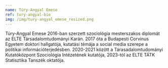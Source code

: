 ```yaml
---
name: Túry-Angyal Emese
ref: tury-angyal-bio
img: /img/tury-angyal_emese_resized.png
---
```

Túry-Angyal Emese 2016-ban szerzett szociológia mesterszakos diplomát az ELTE Társadalomtudományi Karán. 2017 óta a Budapesti Corvinus Egyetem doktori hallgatója, kutatási témája a social media szerepe a politikai információterjedésben. 2020-2021 között a Tárasadalomtudományi Kutatóközpont Szociológia Intézetének kutatója, 2023-tól az ELTE TÁTK Statisztika Tanszék oktatója.